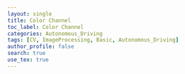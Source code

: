```yaml
---
layout: single
title: Color Channel
toc_label: Color Channel
categories: Autonomous_Driving
tags: [CV, ImageProcessing, Basic, Autonomous_Driving]
author_profile: false
search: true
use_tex: true
---
```


